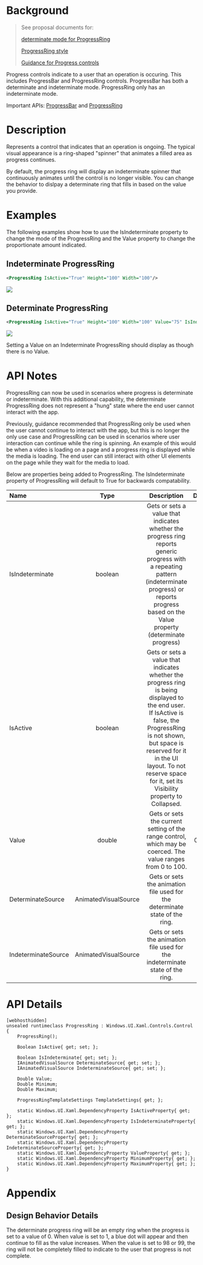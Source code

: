 # Background
>See proposal documents for:
>
> [determinate mode for ProgressRing](https://github.com/microsoft/microsoft-ui-xaml/issues/688) 
>
> [ProgressRing style](https://github.com/microsoft/microsoft-ui-xaml/issues/837)
>
> [Guidance for Progress controls](https://github.com/microsoft/microsoft-ui-xaml/issues/880)

Progress controls indicate to a user that an operation is occuring. This includes ProgressBar and ProgressRing controls. ProgressBar has both a determinate and indeterminate mode. ProgressRing only has an indeterminate mode. 

Important APIs: [ProgressBar](https://docs.microsoft.com/en-us/uwp/api/windows.ui.xaml.controls.progressbar) and [ProgressRing](https://docs.microsoft.com/en-us/uwp/api/windows.ui.xaml.controls.progressring)
# Description
 Represents a control that indicates that an operation is ongoing. The typical visual appearance is a ring-shaped "spinner" that animates a filled area as progress continues.

 By default, the progress ring will display an indeterminate spinner that continuously animates until the control is no longer visible. You can change the behavior to dislpay a determinate ring that fills in based on the value you provide.

# Examples

The following examples show how to use the IsIndeterminate property to change the mode of the ProgressRing and the Value property to change the proportionate amount indicated. 

## Indeterminate ProgressRing

```xml
<ProgressRing IsActive="True" Height="100" Width="100"/>
```
![](images/ProgressRing-indeterminate.jpg)

## Determinate ProgressRing

```xml
<ProgressRing IsActive="True" Height="100" Width="100" Value="75" IsIndeterminate="False"/>
```
![](images/ProgressRing-determinate.PNG)

Setting a Value on an Indeterminate ProgressRing should display as though there is no Value.


# API Notes
<!-- Option 1: Give a one or two line description of each API (type
and member), or at least the ones that aren't obvious
from their name.  These descriptions are what show up
in IntelliSense. For properties, specify the default value of the property if it
isn't the type's default (for example an int-typed property that doesn't default to zero.) -->

<!-- Option 2: Put these descriptions in the below API Details section,
with a "///" comment above the member or type. -->
ProgressRing can now be used in scenarios where progress is determinate or indeterminate. With this additional capability, the determinate ProgressRing does not represent a "hung" state where the end user cannot interact with the app. 

Previously, guidance recommended that ProgressRing only be used when the user cannot continue to interact with the app, but this is no longer the only use case and ProgressRing can be used in scenarios where user interaction can continue while the ring is spinning. An example of this would be when a video is loading on a page and a progress ring is displayed while the media is loading. The end user can still interact with other UI elements on the page while they wait for the media to load.

Below are properties being added to ProgressRing. The IsIndeterminate property of ProgressRing will default to True for backwards compatability.

|Name | Type | Description | Default | 
|:--|:-:|:-:|:-:|
| IsIndeterminate | boolean | Gets or sets a value that indicates whether the progress ring reports generic progress with a repeating pattern (indeterminate progress) or reports progress based on the Value property (determinate progress) | True | 
| IsActive | boolean | Gets or sets a value that indicates whether the progress ring is being displayed to the end user. If IsActive is false, the ProgressRing is not shown, but space is reserved for it in the UI layout. To not reserve space for it, set its Visibility property to Collapsed. | True |
| Value | double | Gets or sets the current setting of the range control, which may be coerced. The value ranges from 0 to 100. | 0-100 | 
| DeterminateSource | AnimatedVisualSource | Gets or sets the animation file used for the determinate state of the ring. | N/A | 
| IndeterminateSource | AnimatedVisualSource | Gets or sets the animation file used for the indeterminate state of the ring. | N/A | 

# API Details

```xaml
[webhosthidden]
unsealed runtimeclass ProgressRing : Windows.UI.Xaml.Controls.Control
{
    ProgressRing();

    Boolean IsActive{ get; set; };

    Boolean IsIndeterminate{ get; set; };
    IAnimatedVisualSource DeterminateSource{ get; set; };
    IAnimatedVisualSource IndeterminateSource{ get; set; };

    Double Value;
    Double Minimum;
    Double Maximum;

    ProgressRingTemplateSettings TemplateSettings{ get; };

    static Windows.UI.Xaml.DependencyProperty IsActiveProperty{ get; };
    static Windows.UI.Xaml.DependencyProperty IsIndeterminateProperty{ get; };
    static Windows.UI.Xaml.DependencyProperty DeterminateSourceProperty{ get; };
    static Windows.UI.Xaml.DependencyProperty IndeterminateSourceProperty{ get; };
    static Windows.UI.Xaml.DependencyProperty ValueProperty{ get; };
    static Windows.UI.Xaml.DependencyProperty MinimumProperty{ get; };
    static Windows.UI.Xaml.DependencyProperty MaximumProperty{ get; };
}
```


# Appendix
<!-- Anything else that you want to write down for posterity, but 
that isn't necessary to understand the purpose and usage of the API.
For example, implementation details. -->

## Design Behavior Details
The determinate progress ring will be an empty ring when the progress is set to a value of 0. When value is set to 1, a blue dot will appear and then continue to fill as the value increases. When the value is set to 98 or 99, the ring will not be completely filled to indicate to the user that progress is not complete. 
